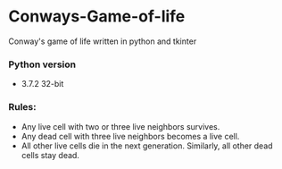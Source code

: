 # Conways-Game-of-life
Conway's game of life written in python and tkinter

### Python version 
- 3.7.2 32-bit

### Rules:
- Any live cell with two or three live neighbors survives.
- Any dead cell with three live neighbors becomes a live cell.
- All other live cells die in the next generation. Similarly, all other dead cells stay dead.
